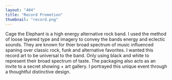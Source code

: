 ```yaml
---
layout: "404"
title: "Record Promotion"
thumbnail: "record.png"
---
```


Cage the Elephant is a high energy alternative rock band. I used the method of loose layered type and imagery to convey the bands energy and eclectic sounds. They are known for thier broad spectrum of music influenced spaning over classic rock, funk and alternative favorites. I wanted this record art to be universal to the band. Only using black and white to represent their broad spectrum of taste. The packaging also acts as an invite to a secret showing + art gallery. I portrayed this unique event through a thoughtful distinctive design. 
